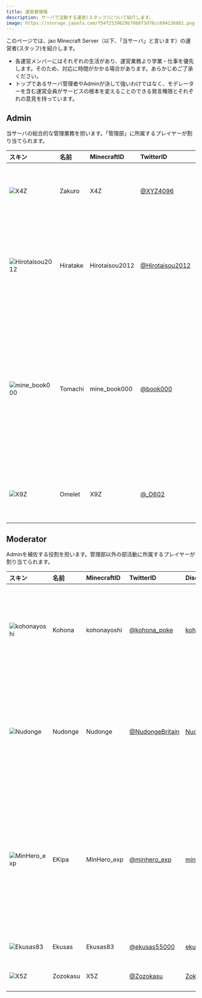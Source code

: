 ```yaml
---
title: 運営者情報
description: サーバで活動する運営(スタッフ)について紹介します。
image: https://storage.jaoafa.com/f54f2539629b70b8f3d78cc694236081.png
---
```


このページでは、jao Minecraft Server（以下、「当サーバ」と言います）の運営者(スタッフ)を紹介します。

- 各運営メンバーにはそれぞれの生活があり、運営業務より学業・仕事を優先します。そのため、対応に時間がかかる場合があります。あらかじめご了承ください。
- トップであるサーバ管理者やAdminが決して強いわけではなく、モデレーターを含む運営全員がサービスの根本を変えることのできる発言権限とそれぞれの意見を持っています。

## Admin

当サーバの総合的な管理業務を担います。「管理部」に所属するプレイヤーが割り当てられます。

|スキン|名前|MinecraftID|TwitterID|DiscordID|役割|
|:-|:-|:-|:-|:-|:-|
|![X4Z](https://storage.jaoafa.com/67cd820a7b65f917c5f551ae5273bb5a.png)|Zakuro|X4Z|[@XYZ4096](https://twitter.com/XYZ4096)|[zakuro#0514](https://discord.com/users/206692134991036416)|サーバ管理者・<br>サーバ全体管理指揮|
|![Hirotaisou2012](https://storage.jaoafa.com/b7e612706c25b7bb967dc6faa7ab63ce.png)|Hiratake|Hirotaisou2012|[@Hirotaisou2012](https://twitter.com/hirotaisou2012)|[Hiratake#2021](https://discord.com/users/221498004505362433)|サーバ副管理者・Webサイトデザイン・システム管理運用|
|![mine_book000](https://storage.jaoafa.com/ef4563b6e3235a68c2fd8c7a0f37e9c7.png)|Tomachi|mine_book000|[@book000](https://twitter.com)|[tomachi#0310](https://discord.com/users/221991565567066112)|Webサイト全般管理運用・<br>システム管理運用・プラグイン制作管理・Discord管理・<br>コミュニティ保全管理|
|![X9Z](https://storage.jaoafa.com/224daa04ffa77231bb22b13bbbd15be3.png)|Omelet|X9Z|[@_O602](https://twitter.com/_O602)|[Omelet#8245](https://discord.com/users/222337959087702016)|お問い合わせ対応・<br>交通系管理運用|

## Moderator

Adminを補佐する役割を担います。管理部以外の部活動に所属するプレイヤーが割り当てられます。

|スキン|名前|MinecraftID|TwitterID|DiscordID|役割|
|:-|:-|:-|:-|:-|:-|
|![kohonayoshi](https://storage.jaoafa.com/035cdce97ee6c7f393d33b8762bf692e.png)|Kohona|kohonayoshi|[@kohona_poke](https://twitter.com/kohona_poke)|[kohonayoshi#0153](https://discord.com/users/315726390844719114)|鯖落とし・<br>開発の補助・交通系管理の補助|
|![Nudonge](https://storage.jaoafa.com/b8aa91cacea4b4de0355cb5f7eec9e8a.png)|Nudonge|Nudonge|[@NudongeBritain](https://twitter.com/NudongeBritain)|[Nudonge#9980](https://discord.com/users/290787709721509890)|爆新地の見回り・<br>コミュニティ管理・荒らし対応|
|![MinHero_exp](https://storage.jaoafa.com/fb68e673c41ce79f66bd5b930f8be5d5.png)|EKipa|MinHero_exp|[@minhero_exp](https://twitter.com/minhero_exp)|[minhero_e3p#3751](https://discord.com/users/310570792691826688)|爆新地の見回り・<br>コミュニティ管理・荒らし対応・Webサイト編集|
|![Ekusas83](https://storage.jaoafa.com/b7e612706c25b7bb967dc6faa7ab63ce.png)|Ekusas|Ekusas83|[@ekusas55000](https://twitter.com/ekusas55000)|[ekusas#8352](https://discord.com/users/189377054955798528)|開発の補助|
|![X5Z](https://storage.jaoafa.com/56f1b4514b6bcf5e98a58a18c2d2c27e.png)|Zozokasu|X5Z|[@Zozokasu](https://twitter.com/Zozokasu)|[Zokasu#8216](https://discord.com/users/189372008147058688)|開発の補助|
